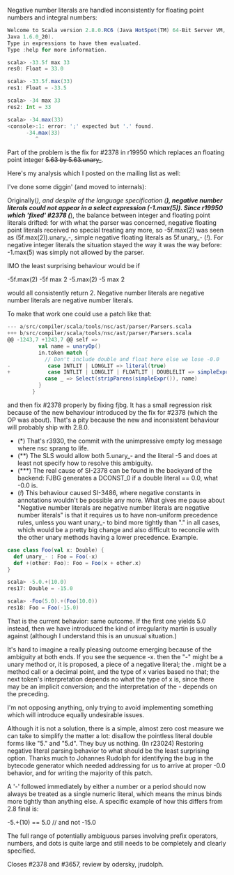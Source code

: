 Negative number literals are handled inconsistently for floating point numbers and integral numbers:

```scala
Welcome to Scala version 2.8.0.RC6 (Java HotSpot(TM) 64-Bit Server VM,
Java 1.6.0_20).
Type in expressions to have them evaluated.
Type :help for more information.

scala> -33.5f max 33
res0: Float = 33.0

scala> -33.5f.max(33)
res1: Float = -33.5

scala> -34 max 33
res2: Int = 33

scala> -34.max(33)
<console>:1: error: ';' expected but '.' found.
      -34.max(33)
         ^
```

Part of the problem is the fix for #2378 in r19950 which replaces an floating point integer ~~5.63 by 5.63.unary_~~.

Here's my analysis which I posted on the mailing list as well:

I've done some diggin' (and moved to internals):

Originally(*), and despite of the language specification (**),
negative number literals could not appear in a select expression
(-1.max(5)). Since r19950 which 'fixed' #2378 (***), the balance
between integer and floating point literals drifted: for with what the
parser was concerned, negative floating point literals received no
special treating any more, so -5f.max(2) was seen as
(5f.max(2)).unary_-, simple negative floating literals as 5f.unary_-
(*!*). For negative integer literals the situation stayed the way it
was the way before: -1.max(5) was simply not allowed by the parser.

IMO the least surprising behaviour would be if

-5f.max(2)
-5f max 2
-5.max(2)
-5 max 2

would all consistently return 2. Negative number literals are negative
number literals are negative number literals.

To make that work one could use a patch like that:

```scala
--- a/src/compiler/scala/tools/nsc/ast/parser/Parsers.scala
+++ b/src/compiler/scala/tools/nsc/ast/parser/Parsers.scala
@@ -1243,7 +1243,7 @@ self =>
          val name = unaryOp()
          in.token match {
            // Don't include double and float here else we lose -0.0
-            case INTLIT | LONGLIT => literal(true)
+            case INTLIT | LONGLIT | FLOATLIT | DOUBLELIT => simpleExprRest(atPos(in.offset)(literal(true)),true)
            case _ => Select(stripParens(simpleExpr()), name)
          }
        }
```

and then fix #2378 properly by fixing fjbg. It has a small regression
risk because of the new behaviour introduced by the fix for #2378
(which the OP was about). That's a pity because the new and
inconsistent behaviour will probably ship with 2.8.0.


 * (*) That's r3930, the commit with the unimpressive empty log message where nsc sprang to life.
 * (**) The SLS would allow both 5.unary_- and the literal -5 and does at least not specify how to resolve this ambiguity.
 * (***) The real cause of SI-2378 can be found in the backyard of the backend: FJBG generates a DCONST_0 if a double literal == 0.0, what -0.0 is.
 * (*!*) This behaviour caused SI-3486, where negative constants in annotations wouldn't be possible any more.
What gives me pause about "Negative number literals are negative number literals are negative number literals" is that it requires us to have non-uniform precedence rules, unless you want unary_- to bind more tightly than "." in all cases, which would be a pretty big change and also difficult to reconcile with the other unary methods having a lower precedence.  Example.
```scala
case class Foo(val x: Double) {
  def unary_- : Foo = Foo(-x)
  def +(other: Foo): Foo = Foo(x + other.x)
}

scala> -5.0.+(10.0)
res17: Double = -15.0

scala> -Foo(5.0).+(Foo(10.0))  
res18: Foo = Foo(-15.0)
```
That is the current behavior: same outcome.  If the first one yields 5.0 instead, then we have introduced the kind of irregularity martin is usually against (although I understand this is an unusual situation.)

It's hard to imagine a really pleasing outcome emerging because of the ambiguity at both ends.  If you see the sequence -x. then the "-" might be a unary method or, it is proposed, a piece of a negative literal; the . might be a method call or a decimal point, and the type of x varies based no that; the next token's interpretation depends no what the type of x is, since there may be an implicit conversion; and the interpretation of the - depends on the preceding.

I'm not opposing anything, only trying to avoid implementing something which will introduce equally undesirable issues.

Although it is not a solution, there is a simple, almost zero cost measure we can take to simplify the matter a lot: disallow the pointless literal double forms like "5." and "5.d".  They buy us nothing.
(In r23024) Restoring negative literal parsing behavior to what should be
the least surprising option.  Thanks much to Johannes Rudolph for
identifying the bug in the bytecode generator which needed addressing
for us to arrive at proper -0.0 behavior, and for writing the majority
of this patch.

A '-' followed immediately by either a number or a period should
now always be treated as a single numeric literal, which means the
minus binds more tightly than anything else.  A specific example
of how this differs from 2.8 final is:

  -5.+(10) == 5.0   // and not -15.0

The full range of potentially ambiguous parses involving prefix
operators, numbers, and dots is quite large and still needs to be
completely and clearly specified.

Closes #2378 and #3657, review by odersky, jrudolph.
